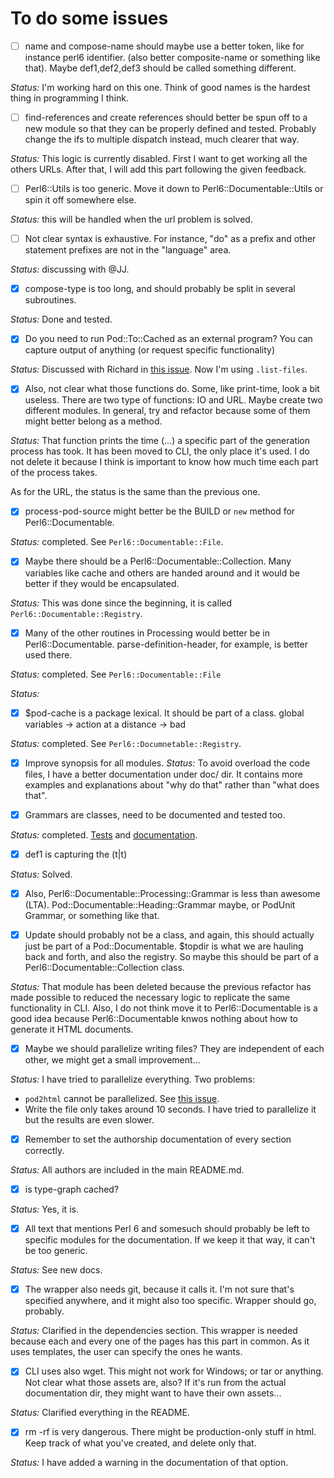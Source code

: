 # To do some issues

- [ ] name and compose-name should maybe use a better token, like for instance perl6 identifier. (also better composite-name or something like that). Maybe def1,def2,def3 should be called something different.

_Status:_ I'm working hard on this one. Think of good names is the hardest thing in programming I think.

- [ ] find-references and create references should better be spun off to a new module so that they can be properly defined and tested. Probably change the ifs to multiple dispatch instead, much clearer that way.

_Status:_ This logic is currently disabled. First I want to get working all the others URLs. After that, I will add this part following the given feedback.

- [ ] Perl6::Utils is too generic. Move it down to Perl6::Documentable::Utils or spin it off somewhere else.

_Status:_ this will be handled when the url problem is solved.

- [ ] Not clear syntax is exhaustive. For instance, "do" as a prefix and other statement prefixes are not in the "language" area.

_Status:_ discussing with @JJ.

- [x] compose-type is too long, and should probably be split in several subroutines.

_Status:_ Done and tested.

- [x] Do you need to run Pod::To::Cached as an external program? You can capture output of anything (or request specific functionality)

_Status:_ Discussed with Richard in [this issue](https://github.com/finanalyst/pod-cached/issues/16). Now I'm using `.list-files`.

- [x] Also, not clear what those functions do. Some, like print-time, look a bit useless. There are two type of functions: IO and URL. Maybe create two different modules. In general, try and refactor because some of them might better belong as a method.

_Status:_ That function prints the time (...) a specific part of the generation process has took. It has been moved to CLI, the only place it's used. I do not delete it because I think is important to know how much time each part of the process takes.

As for the URL, the status is the same than the previous one.

- [x] process-pod-source might better be the BUILD or `new` method for Perl6::Documentable.

_Status:_ completed. See `Perl6::Documentable::File`.

- [x] Maybe there should be a Perl6::Documentable::Collection. Many variables like cache and others are handed around and it would be better if they would be encapsulated.

_Status:_ This was done since the beginning, it is called `Perl6::Documentable::Registry`.

- [x] Many of the other routines in Processing would better be in Perl6::Documentable. parse-definition-header, for example, is better used there.

_Status:_ completed. See `Perl6::Documentable::File`

_Status:_

- [x] \$pod-cache is a package lexical. It should be part of a class. global variables → action at a distance → bad

_Status:_ completed. See `Perl6::Documnetable::Registry`.

- [x] Improve synopsis for all modules. _Status:_ To avoid overload the code files, I have a better documentation under doc/ dir. It contains more examples and explanations about "why do that" rather than "what does that".

- [x] Grammars are classes, need to be documented and tested too.

_Status:_ completed. [Tests](https://github.com/antoniogamiz/Perl6-Documentable/blob/master/t/204-grammar.t) and [documentation](https://github.com/antoniogamiz/Perl6-Documentable/blob/master/docs/reference/perl6-documentable-heading-grammar.md).

- [x] def1 is capturing the (t|t)

_Status:_ Solved.

- [x] Also, Perl6::Documentable::Processing::Grammar is less than awesome (LTA). Pod::Documentable::Heading::Grammar maybe, or PodUnit Grammar, or something like that.

- [x] Update should probably not be a class, and again, this should actually just be part of a Pod::Documentable. \$topdir is what we are hauling back and forth, and also the registry. So maybe this should be part of a Perl6::Documentable::Collection class.

_Status:_ That module has been deleted because the previous refactor has made possible to reduced the necessary logic to replicate the same functionality in CLI. Also, I do not think move it to Perl6::Documentable is a good idea because Perl6::Documentable knwos nothing about how to generate it HTML documents.

- [x] Maybe we should parallelize writing files? They are independent of each other, we might get a small improvement...

_Status:_ I have tried to parallelize everything. Two problems:

- `pod2html` cannot be parallelized. See [this issue](https://github.com/perl6/Pod-To-HTML/issues/63).
- Write the file only takes around 10 seconds. I have tried to parallelize it but the results are even slower.

- [x] Remember to set the authorship documentation of every section correctly.

_Status:_ All authors are included in the main README.md.

- [x] is type-graph cached?

_Status:_ Yes, it is.

- [x] All text that mentions Perl 6 and somesuch should probably be left to specific modules for the documentation. If we keep it that way, it can't be too generic.

_Status:_ See new docs.

- [x] The wrapper also needs git, because it calls it. I'm not sure that's specified anywhere, and it might also too specific. Wrapper should go, probably.

_Status:_ Clarified in the dependencies section. This wrapper is needed because each and every one of the pages has this part in common. As it uses templates, the user can specify the ones he wants.

- [x] CLI uses also wget. This might not work for Windows; or tar or anything. Not clear what those assets are, also? If it's run from the actual documentation dir, they might want to have their own assets...

_Status:_ Clarified everything in the README.

- [x] rm -rf is very dangerous. There might be production-only stuff in html. Keep track of what you've created, and delete only that.

_Status:_ I have added a warning in the documentation of that option.
